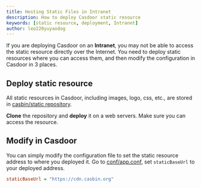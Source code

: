 ```yaml
---
title: Hosting Static Files in Intranet
description: How to deploy Casdoor static resource
keywords: [static resource, deployment, Intranet]
author: leo220yuyaodog
---
```


If you are deploying Casdoor on an **Intranet**, you may not be able to access the static resource directly over the
Internet. You need to deploy static resources where you can access them, and then modify the configuration in Casdoor in
3 places.

## Deploy static resource
All static resources in Casdoor, including images, logo, css, etc., are stored in [casbin/static repository](https://github.com/casbin/static).

**Clone** the repository and **deploy** it on a web servers. Make sure you can access the resource.

## Modify in Casdoor

You can simply modify the configuration file to set the static resource address to where you deployed it. Go to 
[conf/app.conf](https://github.com/casdoor/casdoor/blob/c92d34e27c707287545519202463632fb4deacc9/conf/app.conf#L19), set `staticBaseUrl` to your deployed address. 

```ini
staticBaseUrl = "https://cdn.casbin.org"
```
